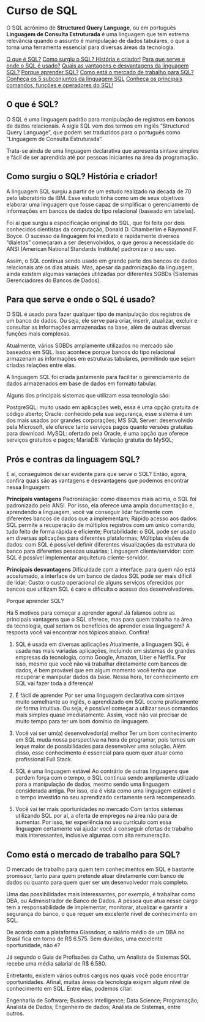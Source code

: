 # Curso de SQL

O SQL acrônimo de __Structured Query Language__, ou em português __Linguagem de Consulta Estruturada__ é uma linguagem que tem extrema relevância quando o assunto é manipulação de dados tabulares, o que a torna uma ferramenta essencial para diversas áreas da tecnologia.


[O que é SQL?](#o-que-e-sql)
[Como surgiu o SQL? História e criador!](#origem)
[Para que serve e onde o SQL é usado?](#para-que-serve)
[Quais as vantagens e desvantagens da linguagem SQL?](#pros-contras)
[Porque aprender SQL?](#porque-aprender)
[Como está o mercado de trabalho para SQL?](#mercado)
[Conheça os 5 subconjuntos da linguagem SQL]()
[Conheça os principais comandos, funções e operadores do SQL!]()


<a id="o-que-e-sql"></a>
## O que é SQL?

O SQL é uma linguagem padrão para manipulação de registros em bancos de dados relacionais. A sigla SQL vem dos termos em inglês “Structured Query Language”, que podem ser traduzidos para o português como “Linguagem de Consulta Estruturada”. 

Trata-se ainda de uma linguagem declarativa que apresenta sintaxe simples e fácil de ser aprendida até por pessoas iniciantes na área da programação.


<a id="origem"></a>
## Como surgiu o SQL? História e criador!

A linguagem SQL surgiu a partir de um estudo realizado na década de 70 pelo laboratório da IBM. 
Esse estudo tinha como um de seus objetivos elaborar uma linguagem que fosse capaz de simplificar o gerenciamento de informações em bancos de dados do tipo relacional (baseado em tabelas).

Foi aí que surgiu a especificação original do SQL, que foi feita por dois conhecidos cientistas da computação, Donald D. Chamberlim e Raymond F. Boyce. O sucesso da linguagem foi imediato e rapidamente diversos “dialetos” começaram a ser desenvolvidos, o que gerou a necessidade do ANSI (American National Standards Institute) padronizar o seu uso.

Assim, o SQL continua sendo usado em grande parte dos bancos de dados relacionais até os dias atuais. Mas, apesar da padronização da linguagem, ainda existem algumas variações utilizadas por diferentes SGBDs (Sistemas Gerenciadores do Bancos de Dados).

<a id="para-que-serve"></a>
## Para que serve e onde o SQL é usado?

O SQL é usado para fazer qualquer tipo de manipulação dos registros de um banco de dados. 
Ou seja, ele serve para criar, inserir, atualizar, excluir e consultar as informações armazenadas na base, além de outras diversas funções mais complexas.

Atualmente, vários SGBDs amplamente utilizados no mercado são baseados em SQL. 
Isso acontece porque bancos do tipo relacional armazenam as informações em estruturas tabulares, permitindo que sejam criadas relações entre elas. 

A linguagem SQL foi criada justamente para facilitar o gerenciamento de dados armazenados em base de dados em formato tabular.

Alguns dos principais sistemas que utilizam essa tecnologia são:


PostgreSQL: muito usado em aplicações web, essa é uma opção gratuita de código aberto;
Oracle: conhecido pela sua segurança, esse sistema é um dos mais usados por grandes corporações;
MS SQL Server: desenvolvido pela Microsoft, ele oferece tanto serviços pagos quanto versões gratuitas para download.
MySQL: ofertado pela Oracle, é uma opção que oferece serviços gratuitos e pagos;
MariaDB: Variação gratuíta do MySQL;

<a id="pros-contras"></a>
## Prós e contras da linguagem SQL?

E aí, conseguimos deixar evidente para que serve o SQL? 
Então, agora, confira quais são as vantagens e desvantagens que podemos encontrar nessa linguagem:

**Principais vantagens**
Padronização: como dissemos mais acima, o SQL foi padronizado pelo ANSI. Por isso, ela oferece uma ampla documentação e, aprendendo a linguagem, você vai conseguir lidar facilmente com diferentes bancos de dados que a implementam;
Rápido acesso aos dados: SQL permite a recuperação de múltiplos registros com um único comando, tudo feito de forma rápida e eficiente;
Portabilidade: o SQL pode ser usado em diversas aplicações para diferentes plataformas;
Múltiplas visões de dados: com SQL é possível definir diferentes visualizações da estrutura do banco para diferentes pessoas usuárias;
Linguagem cliente/servidor: com SQL é possível implementar arquitetura cliente-servidor.

**Principais desvantagens**
Dificuldade com a interface: para quem não está acostumado, a interface de um banco de dados SQL pode ser mais difícil de lidar;
Custo: o custo operacional de alguns serviços oferecidos por bancos que utilizam SQL é caro e dificulta o acesso dos desenvolvedores.

<a id="porque-aprender"></a>
Porque aprender SQL? 

Há 5 motivos para começar a aprender agora! Já falamos sobre as principais vantagens que o SQL oferece, mas para quem trabalha na área da tecnologia, qual seriam os benefícios de aprender essa linguagem? A resposta você vai encontrar nos tópicos abaixo. Confira! 

1. SQL é usada em diversas aplicações
Atualmente, a linguagem SQL é usada nas mais variadas aplicações, incluindo em sistemas de grandes empresas da tecnologia, como Google, Amazon, Uber e Netflix. Por isso, mesmo que você não vá trabalhar diretamente com bancos de dados, é bem provável que em algum momento você tenha que recuperar e manipular dados da base. Nessa hora, ter conhecimento em SQL vai fazer toda a diferença!

2. É fácil de aprender
Por ser uma linguagem declarativa com sintaxe muito semelhante ao inglês, o aprendizado em SQL ocorre praticamente de forma intuitiva. Ou seja, é possível começar a utilizar seus comandos mais simples quase imediatamente. Assim, você não vai precisar de muito tempo para ter um bom domínio da linguagem.

3. Você vai ser um(a) desenvolvedor(a) melhor
Ter um bom conhecimento em SQL muda nossa perspectiva na hora de programar, pois temos um leque maior de possibilidades para desenvolver uma solução. Além disso, esse conhecimento é essencial para quem quer atuar como profissional Full Stack.

4. SQL é uma linguagem estável
Ao contrário de outras linguagens que perdem força com o tempo, o SQL continua sendo amplamente utilizado para a manipulação de dados, mesmo sendo uma linguagem considerada antiga. Por isso, ela é vista como uma linguagem estável e o tempo investido no seu aprendizado certamente será recompensado. 

5. Você vai ter mais oportunidades no mercado
Com tantos sistemas utilizando SQL por aí, a oferta de empregos na área não para de aumentar. Por isso, ter experiência no seu currículo com essa linguagem certamente vai ajudar você a conseguir ofertas de trabalho mais interessantes, inclusive algumas com alta remuneração.

<a id="mercado"></a>
## Como está o mercado de trabalho para SQL?

O mercado de trabalho para quem tem conhecimentos em SQL é bastante promissor, tanto para quem pretende atuar diretamente com banco de dados ou quanto para quem quer ser um desenvolvedor mais completo.

Uma das possibilidades mais interessantes, por exemplo, é trabalhar como DBA, ou Administrador de Banco de Dados. 
A pessoa que atua nesse cargo tem a responsabilidade de implementar, monitorar, atualizar e garantir a segurança do banco, o que requer um excelente nível de conhecimento em SQL. 

De acordo com a plataforma Glassdoor, o salário médio de um DBA no Brasil fica em torno de R$ 6.575. Sem dúvidas, uma excelente oportunidade, não é?

Já segundo o Guia de Profissões da Catho, um Analista de Sistemas SQL recebe uma média salarial de R$ 6.580.

Entretanto, existem vários outros cargos nos quais você pode encontrar oportunidades. Afinal, muitas áreas da tecnologia exigem algum nível de conhecimento em SQL. Entre elas, podemos citar:

Engenharia de Software;
Business Intelligence;
Data Science;
Programação;
Analista de Dados;
Engenheiro de dados;
Analista de Sistemas, entre outros.
